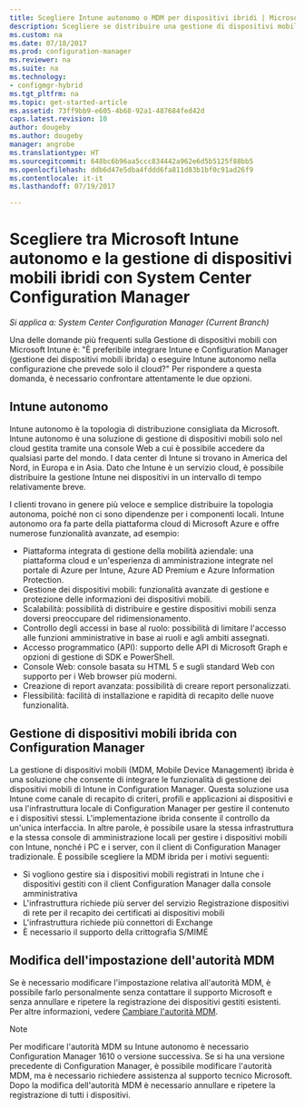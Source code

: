 ```yaml
---
title: Scegliere Intune autonomo o MDM per dispositivi ibridi | Microsoft Docs
description: Scegliere se distribuire una gestione di dispositivi mobili ibridi con Intune e Configuration Manager o se eseguire Intune autonomamente.
ms.custom: na
ms.date: 07/18/2017
ms.prod: configuration-manager
ms.reviewer: na
ms.suite: na
ms.technology:
- configmgr-hybrid
ms.tgt_pltfrm: na
ms.topic: get-started-article
ms.assetid: 73ff9bb9-e605-4b68-92a1-487684fed42d
caps.latest.revision: 10
author: dougeby
ms.author: dougeby
manager: angrobe
ms.translationtype: HT
ms.sourcegitcommit: 648bc6b96aa5ccc834442a962e6d5b5125f88bb5
ms.openlocfilehash: ddb6d47e5dba4fddd6fa811d83b1bf0c91ad26f9
ms.contentlocale: it-it
ms.lasthandoff: 07/19/2017

---
```

# <a name="choose-between-microsoft-intune-standalone-and-hybrid-mobile-device-management-with-system-center-configuration-manager"></a>Scegliere tra Microsoft Intune autonomo e la gestione di dispositivi mobili ibridi con System Center Configuration Manager

*Si applica a: System Center Configuration Manager (Current Branch)*

Una delle domande più frequenti sulla Gestione di dispositivi mobili con Microsoft Intune è: "È preferibile integrare Intune e Configuration Manager (gestione dei dispositivi mobili ibrida) o eseguire Intune autonomo nella configurazione che prevede solo il cloud?" Per rispondere a questa domanda, è necessario confrontare attentamente le due opzioni.

## <a name="intune-standalone"></a>Intune autonomo
Intune autonomo è la topologia di distribuzione consigliata da Microsoft. Intune autonomo è una soluzione di gestione di dispositivi mobili solo nel cloud gestita tramite una console Web a cui è possibile accedere da qualsiasi parte del mondo. I data center di Intune si trovano in America del Nord, in Europa e in Asia. Dato che Intune è un servizio cloud, è possibile distribuire la gestione Intune nei dispositivi in un intervallo di tempo relativamente breve.

I clienti trovano in genere più veloce e semplice distribuire la topologia autonoma, poiché non ci sono dipendenze per i componenti locali. Intune autonomo ora fa parte della piattaforma cloud di Microsoft Azure e offre numerose funzionalità avanzate, ad esempio:
- Piattaforma integrata di gestione della mobilità aziendale: una piattaforma cloud e un'esperienza di amministrazione integrate nel portale di Azure per Intune, Azure AD Premium e Azure Information Protection.
- Gestione dei dispositivi mobili: funzionalità avanzate di gestione e protezione delle informazioni dei dispositivi mobili.
- Scalabilità: possibilità di distribuire e gestire dispositivi mobili senza doversi preoccupare del ridimensionamento.
- Controllo degli accessi in base al ruolo: possibilità di limitare l'accesso alle funzioni amministrative in base ai ruoli e agli ambiti assegnati.
- Accesso programmatico (API): supporto delle API di Microsoft Graph e opzioni di gestione di SDK e PowerShell.
- Console Web: console basata su HTML 5 e sugli standard Web con supporto per i Web browser più moderni.
- Creazione di report avanzata: possibilità di creare report personalizzati.
- Flessibilità: facilità di installazione e rapidità di recapito delle nuove funzionalità.


## <a name="hybrid-mdm-with-configuration-manager"></a>Gestione di dispositivi mobili ibrida con Configuration Manager
La gestione di dispositivi mobili (MDM, Mobile Device Management) ibrida è una soluzione che consente di integrare le funzionalità di gestione dei dispositivi mobili di Intune in Configuration Manager. Questa soluzione usa Intune come canale di recapito di criteri, profili e applicazioni ai dispositivi e usa l'infrastruttura locale di Configuration Manager per gestire il contenuto e i dispositivi stessi. L'implementazione ibrida consente il controllo da un'unica interfaccia.  In altre parole, è possibile usare la stessa infrastruttura e la stessa console di amministrazione locali per gestire i dispositivi mobili con Intune, nonché i PC e i server, con il client di Configuration Manager tradizionale. È possibile scegliere la MDM ibrida per i motivi seguenti:  
- Si vogliono gestire sia i dispositivi mobili registrati in Intune che i dispositivi gestiti con il client Configuration Manager dalla console amministrativa
- L'infrastruttura richiede più server del servizio Registrazione dispositivi di rete per il recapito dei certificati ai dispositivi mobili
- L'infrastruttura richiede più connettori di Exchange
- È necessario il supporto della crittografia S/MIME


## <a name="changing-the-mdm-authority-setting"></a>Modifica dell'impostazione dell'autorità MDM
Se è necessario modificare l'impostazione relativa all'autorità MDM, è possibile farlo personalmente senza contattare il supporto Microsoft e senza annullare e ripetere la registrazione dei dispositivi gestiti esistenti. Per altre informazioni, vedere [Cambiare l'autorità MDM](/sccm/mdm/deploy-use/change-mdm-authority.md).

> [!NOTE]    
> Per modificare l'autorità MDM su Intune autonomo è necessario Configuration Manager 1610 o versione successiva. Se si ha una versione precedente di Configuration Manager, è possibile modificare l'autorità MDM, ma è necessario richiedere assistenza al supporto tecnico Microsoft. Dopo la modifica dell'autorità MDM è necessario annullare e ripetere la registrazione di tutti i dispositivi.  

